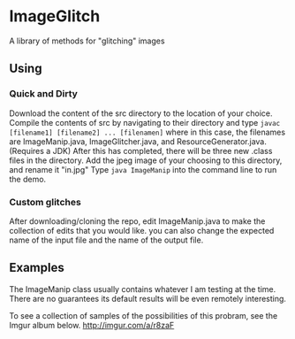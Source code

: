 # ImageGlitch
A library of methods for "glitching" images

## Using
### Quick and Dirty
Download the content of the src directory to the location of your choice.
Compile the contents of src by navigating to their directory and type `javac [filename1] [filename2] ... [filenamen]` where in this case, the filenames are ImageManip.java, ImageGlitcher.java, and ResourceGenerator.java. (Requires a JDK)
After this has completed, there will be three new .class files in the directory.
Add the jpeg image of your choosing to this directory, and rename it "in.jpg"
Type `java ImageManip` into the command line to run the demo.
### Custom glitches
After downloading/cloning the repo, edit ImageManip.java to make the collection of edits that you would like. you can also change the expected name of the input file and the name of the output file.

## Examples
The ImageManip class usually contains whatever I am testing at the time. There are no guarantees its default results will be even remotely interesting.

To see a collection of samples of the possibilities of this probram, see the Imgur album below.
http://imgur.com/a/r8zaF
